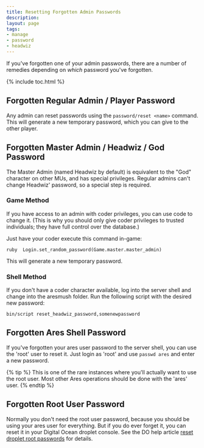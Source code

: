 ```yaml
---
title: Resetting Forgotten Admin Passwords
description: 
layout: page
tags:
- manage
- password
- headwiz
---
```


If you've forgotten one of your admin passwords, there are a number of remedies depending on _which_ password you've forgotten.

{% include toc.html %}

## Forgotten Regular Admin / Player Password

Any admin can reset passwords using the `password/reset <name>` command. This will generate a new temporary password, which you can give to the other player.

## Forgotten Master Admin / Headwiz / God Password

The Master Admin (named Headwiz by default) is equivalent to the "God" character on other MUs, and has special privileges. Regular admins can't change Headwiz' password, so a special step is required.

### Game Method

If you have access to an admin with coder privileges, you can use code to change it.  (This is why you should only give coder privileges to trusted individuals; they have full control over the database.)

Just have your coder execute this command in-game:

    ruby  Login.set_random_password(Game.master.master_admin)

This will generate a new temporary password.

### Shell Method

If you don't have a coder character available, log into the server shell and change into the aresmush folder.  Run the following script with the desired new password:

    bin/script reset_headwiz_password,somenewpassword


## Forgotten Ares Shell Password

If you've forgotten your ares user password to the server shell, you can use the 'root' user to reset it.  Just login as 'root' and use `passwd ares` and enter a new password.

{% tip %}
This is one of the rare instances where you'll actually want to use the root user.  Most other Ares operations should be done with the 'ares' user.
{% endtip %}

## Forgotten Root User Password

Normally you don't need the root user password, because you should be using your ares user for everything.  But if you do ever forget it, you can reset it in your Digital Ocean droplet console. See the DO help article [reset droplet root passwords](https://www.digitalocean.com/docs/droplets/resources/reset-root-password/) for details.